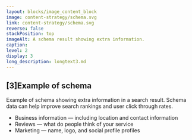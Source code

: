 ```yaml
---
layout: blocks/image_content_block
image: content-strategy/schema.svg
link: content-strategy/schema.svg
reverse: false
stackPosition: top
imageAlt: A schema result showing extra information.
caption: 
level: 2
display: 3
long_description: longtext3.md
---
```

## [3]Example of schema
Example of schema showing extra information in a search result. Schema data can help improve search rankings and user click through rates.
- Business information — including location and contact information
- Reviews — what do people think of your service
- Marketing — name, logo, and social profile profiles
